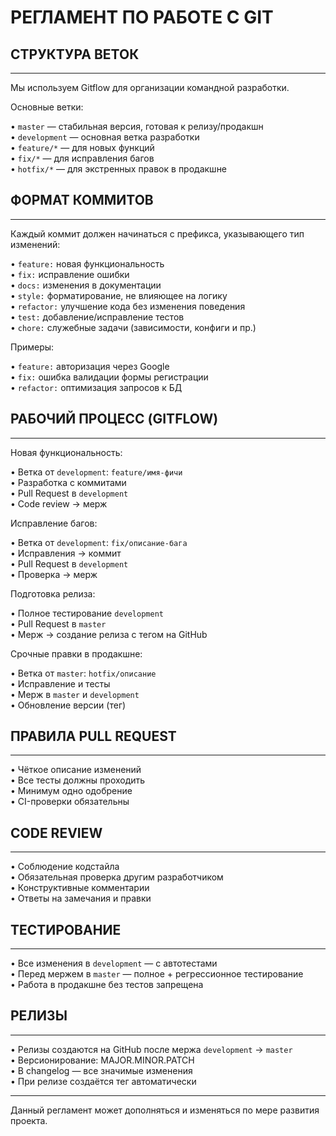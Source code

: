 # РЕГЛАМЕНТ ПО РАБОТЕ С GIT

## СТРУКТУРА ВЕТОК
-------------------------------
Мы используем Gitflow для организации командной разработки. 

Основные ветки:

• `master`       — стабильная версия, готовая к релизу/продакшн  
• `development`  — основная ветка разработки  
• `feature/*`    — для новых функций  
• `fix/*`        — для исправления багов  
• `hotfix/*`     — для экстренных правок в продакшне  


## ФОРМАТ КОММИТОВ
-------------------------------
Каждый коммит должен начинаться с префикса, указывающего тип изменений:

• `feature:`   новая функциональность  
• `fix:`       исправление ошибки  
• `docs:`      изменения в документации  
• `style:`     форматирование, не влияющее на логику  
• `refactor:`  улучшение кода без изменения поведения  
• `test:`      добавление/исправление тестов  
• `chore:`     служебные задачи (зависимости, конфиги и пр.)

Примеры:

• `feature:` авторизация через Google  
• `fix:` ошибка валидации формы регистрации  
• `refactor:` оптимизация запросов к БД  


## РАБОЧИЙ ПРОЦЕСС (GITFLOW)
-------------------------------

Новая функциональность:

• Ветка от `development`: `feature/имя-фичи`  
• Разработка с коммитами  
• Pull Request в `development`  
• Code review → мерж

Исправление багов:

• Ветка от `development`: `fix/описание-багa`  
• Исправления → коммит  
• Pull Request в `development`  
• Проверка → мерж

Подготовка релиза:

• Полное тестирование `development`  
• Pull Request в `master`  
• Мерж → создание релиза с тегом на GitHub

Срочные правки в продакшне:

• Ветка от `master`: `hotfix/описание`  
• Исправление и тесты  
• Мерж в `master` и `development`  
• Обновление версии (тег)


## ПРАВИЛА PULL REQUEST
-------------------------------
• Чёткое описание изменений  
• Все тесты должны проходить  
• Минимум одно одобрение  
• CI-проверки обязательны  


## CODE REVIEW
-------------------------------
• Соблюдение кодстайла  
• Обязательная проверка другим разработчиком  
• Конструктивные комментарии  
• Ответы на замечания и правки  


## ТЕСТИРОВАНИЕ
-------------------------------
• Все изменения в `development` — с автотестами  
• Перед мержем в `master` — полное + регрессионное тестирование  
• Работа в продакшне без тестов запрещена  


## РЕЛИЗЫ
-------------------------------
• Релизы создаются на GitHub после мержа `development` → `master`  
• Версионирование: MAJOR.MINOR.PATCH  
• В changelog — все значимые изменения  
• При релизе создаётся тег автоматически  

-------------------------------------------
Данный регламент может дополняться и изменяться по мере развития проекта.
